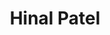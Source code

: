 ---
# Display name
title: Hinal Patel

# Full name (for SEO)
first_name: Hinal
last_name: Patel

# Username (this should match the folder name)
authors:
  - hinal-patel

# Is this the primary user of the site?
superuser: false

# Don't change this.
user_groups:
  - Research Assistants

# Role/position
role: Undergraduate Research Assistant

# Organizations/Affiliations
organizations:
  - name: University of North Carolina, Chapel Hill
    url: ''

#interests:
  - #INTEREST 1 HERE
  - #INTEREST 2 HERE


# Short bio (displayed in user profile at end of posts)
bio: Hinal Patel is a senior at the University of North Carolina-Chapel Hill. She is double-majoring in Political Science and Economics.

education:
  courses:
    - course: B.A., Political Science and Economics
      institution: University of North Carolina, Chapel Hill
      year: 2024 (expected)


# Social/Academic Networking
# For available icons, see: https://wowchemy.com/docs/getting-started/page-builder/#icons
#   For an email link, use "fas" icon pack, "envelope" icon, and a link in the
#   form "mailto:your-email@example.com" or "#contact" for contact widget.
#social:
#  - icon: envelope
#    icon_pack: fas
#    link: 'mailto:'
---